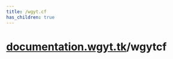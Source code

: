 ```yaml
---
title: /wgyt.cf
has_children: true
---
```

# [documentation.wgyt.tk](https://documentation.wgyt.tk)/wgytcf
